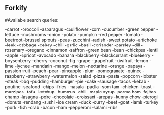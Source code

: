## Forkify

#Available search queries:

-carrot
-broccoli
-asparagus
-cauliflower
-corn
-cucumber
-green pepper
-lettuce
-mushrooms
-onion
-potato
-pumpkin
-red pepper
-tomato
-beetroot
-brussel sprouts
-peas
-zucchini
-radish
-sweet potato
-artichoke
-leek
-cabbage
-celery
-chili
-garlic
-basil
-coriander
-parsley
-dill
-rosemary
-oregano
-cinnamon
-saffron
-green bean
-bean
-chickpea
-lentil
-apple
-apricot
-avocado
-banana
-blackberry
-blackcurrant
-blueberry
-boysenberry
-cherry
-coconut
-fig
-grape
-grapefruit
-kiwifruit
-lemon
-lime
-lychee
-mandarin
-mango
-melon
-nectarine
-orange
-papaya
-passion fruit
-peach
-pear
-pineapple
-plum
-pomegranate
-quince
-raspberry
-strawberry
-watermelon
-salad
-pizza
-pasta
-popcorn
-lobster
-steak
-bbq
-pudding
-hamburger
-pie
-cake
-sausage
-tacos
-kebab
-poutine
-seafood
-chips
-fries
-masala
-paella
-som tam
-chicken
-toast
-marzipan
-tofu
-ketchup
-hummus
-chili
-maple syrup
-parma ham
-fajitas
-champ
-lasagna
-poke
-chocolate
-croissant
-arepas
-bunny chow
-pierogi
-donuts
-rendang
-sushi
-ice cream
-duck
-curry
-beef
-goat
-lamb
-turkey
-pork
-fish
-crab
-bacon
-ham
-pepperoni
-salami
-ribs
